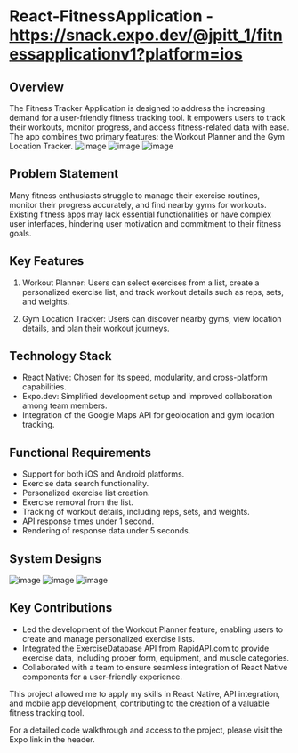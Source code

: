 # React-FitnessApplication - https://snack.expo.dev/@jpitt_1/fitnessapplicationv1?platform=ios

## Overview
The Fitness Tracker Application is designed to address the increasing demand for a user-friendly fitness tracking tool. It empowers users to track their workouts, monitor progress, and access fitness-related data with ease. The app combines two primary features: the Workout Planner and the Gym Location Tracker.
![image](https://github.com/James-Pitt-dev/React-FitnessApplication/assets/39842510/4d01b9f8-214a-43ee-9313-e9e8fdb4403c)
![image](https://github.com/James-Pitt-dev/React-FitnessApplication/assets/39842510/005a0d6c-9006-4e9d-85ae-32f09e3e8d78)
![image](https://github.com/James-Pitt-dev/React-FitnessApplication/assets/39842510/797e69b1-f5ca-42a6-bfcd-70371c081b0d)

## Problem Statement
Many fitness enthusiasts struggle to manage their exercise routines, monitor their progress accurately, and find nearby gyms for workouts. Existing fitness apps may lack essential functionalities or have complex user interfaces, hindering user motivation and commitment to their fitness goals.

## Key Features
1. Workout Planner: Users can select exercises from a list, create a personalized exercise list, and track workout details such as reps, sets, and weights.

2. Gym Location Tracker: Users can discover nearby gyms, view location details, and plan their workout journeys.

## Technology Stack
- React Native: Chosen for its speed, modularity, and cross-platform capabilities.
- Expo.dev: Simplified development setup and improved collaboration among team members.
- Integration of the Google Maps API for geolocation and gym location tracking.

## Functional Requirements
- Support for both iOS and Android platforms.
- Exercise data search functionality.
- Personalized exercise list creation.
- Exercise removal from the list.
- Tracking of workout details, including reps, sets, and weights.
- API response times under 1 second.
- Rendering of response data under 5 seconds.

## System Designs
![image](https://github.com/James-Pitt-dev/React-FitnessApplication/assets/39842510/b492bbc6-e24b-4cc0-a2fd-16633453f847)
![image](https://github.com/James-Pitt-dev/React-FitnessApplication/assets/39842510/ebc57be3-b41d-4941-a13c-3a484106abd2)
![image](https://github.com/James-Pitt-dev/React-FitnessApplication/assets/39842510/a6934a34-e417-4856-97f3-62128fbcf621)

## Key Contributions
- Led the development of the Workout Planner feature, enabling users to create and manage personalized exercise lists.
- Integrated the ExerciseDatabase API from RapidAPI.com to provide exercise data, including proper form, equipment, and muscle categories.
- Collaborated with a team to ensure seamless integration of React Native components for a user-friendly experience.

This project allowed me to apply my skills in React Native, API integration, and mobile app development, contributing to the creation of a valuable fitness tracking tool.

For a detailed code walkthrough and access to the project, please visit the Expo link in the header.

